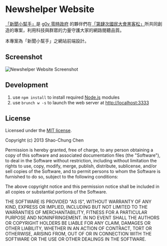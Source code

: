 Newshelper Website
==================
[「新聞小幫手」](http://newshelper.g0v.tw)是 [g0v 零時政府](http://g0v.tw) 的夥伴們在[「第肆次國民大會黑客松」](http://hack.g0v.tw/g0v-hackath4n)所共同創造的專案，利用科技與群眾的力量守護大家的網路閱聽品質。

本專案為「新聞小幫手」之網站前端設計。


Screenshot
----------
![Newshelper Website Screenshot](https://raw.github.com/dannvix/newshelper-website/master/docs/newshelper-website.png)


Development
-----------
1. use `npm install` to install required [Node.js](http://node.js) modules
2. use `brunch w -s` to launch the web server at [http://localhost:3333](http://localhost:3333)


License
-------
Licensed under the [MIT license](http://opensource.org/licenses/mit-license.php).

Copyright (c) 2013 Shao-Chung Chen

Permission is hereby granted, free of charge, to any person obtaining a copy of this software and associated documentation files (the "Software"), to deal in the Software without restriction, including without limitation the rights to use, copy, modify, merge, publish, distribute, sublicense, and/or sell copies of the Software, and to permit persons to whom the Software is furnished to do so, subject to the following conditions:

The above copyright notice and this permission notice shall be included in all copies or substantial portions of the Software.

THE SOFTWARE IS PROVIDED "AS IS", WITHOUT WARRANTY OF ANY KIND, EXPRESS OR IMPLIED, INCLUDING BUT NOT LIMITED TO THE WARRANTIES OF MERCHANTABILITY, FITNESS FOR A PARTICULAR PURPOSE AND NONINFRINGEMENT. IN NO EVENT SHALL THE AUTHORS OR COPYRIGHT HOLDERS BE LIABLE FOR ANY CLAIM, DAMAGES OR OTHER LIABILITY, WHETHER IN AN ACTION OF CONTRACT, TORT OR OTHERWISE, ARISING FROM, OUT OF OR IN CONNECTION WITH THE SOFTWARE OR THE USE OR OTHER DEALINGS IN THE SOFTWARE.
